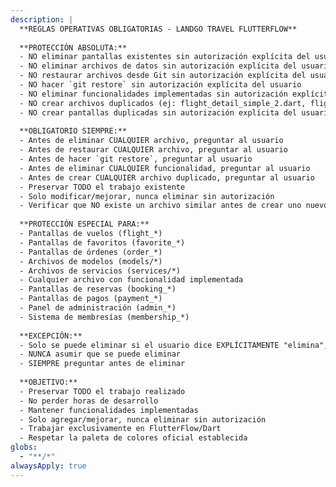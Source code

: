 ```yaml
---
description: |
  **REGLAS OPERATIVAS OBLIGATORIAS - LANDGO TRAVEL FLUTTERFLOW**
  
  **PROTECCIÓN ABSOLUTA:**
  - NO eliminar pantallas existentes sin autorización explícita del usuario
  - NO eliminar archivos de datos sin autorización explícita del usuario
  - NO restaurar archivos desde Git sin autorización explícita del usuario
  - NO hacer `git restore` sin autorización explícita del usuario
  - NO eliminar funcionalidades implementadas sin autorización explícita del usuario
  - NO crear archivos duplicados (ej: flight_detail_simple_2.dart, flight_detail_simple_fixed.dart)
  - NO crear pantallas duplicadas sin autorización explícita del usuario
  
  **OBLIGATORIO SIEMPRE:**
  - Antes de eliminar CUALQUIER archivo, preguntar al usuario
  - Antes de restaurar CUALQUIER archivo, preguntar al usuario
  - Antes de hacer `git restore`, preguntar al usuario
  - Antes de eliminar CUALQUIER funcionalidad, preguntar al usuario
  - Antes de crear CUALQUIER archivo duplicado, preguntar al usuario
  - Preservar TODO el trabajo existente
  - Solo modificar/mejorar, nunca eliminar sin autorización
  - Verificar que NO existe un archivo similar antes de crear uno nuevo
  
  **PROTECCIÓN ESPECIAL PARA:**
  - Pantallas de vuelos (flight_*)
  - Pantallas de favoritos (favorite_*)
  - Pantallas de órdenes (order_*)
  - Archivos de modelos (models/*)
  - Archivos de servicios (services/*)
  - Cualquier archivo con funcionalidad implementada
  - Pantallas de reservas (booking_*)
  - Pantallas de pagos (payment_*)
  - Panel de administración (admin_*)
  - Sistema de membresías (membership_*)
  
  **EXCEPCIÓN:**
  - Solo se puede eliminar si el usuario dice EXPLÍCITAMENTE "elimina", "borra", "quita"
  - NUNCA asumir que se puede eliminar
  - SIEMPRE preguntar antes de eliminar
  
  **OBJETIVO:**
  - Preservar TODO el trabajo realizado
  - No perder horas de desarrollo
  - Mantener funcionalidades implementadas
  - Solo agregar/mejorar, nunca eliminar sin autorización
  - Trabajar exclusivamente en FlutterFlow/Dart
  - Respetar la paleta de colores oficial establecida
globs:
  - "**/*"
alwaysApply: true
---
```

